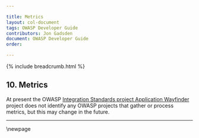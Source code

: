 ```yaml
---

title: Metrics
layout: col-document
tags: OWASP Developer Guide
contributors: Jon Gadsden
document: OWASP Developer Guide
order:

---
```


{% include breadcrumb.html %}

## 10. Metrics

At present the OWASP [Integration Standards project Application Wayfinder][wayfinder] project
does not identify any OWASP projects that gather or process metrics, but this may change in the future.

----


[wayfinder]: https://owasp.org/www-project-integration-standards/

\newpage
